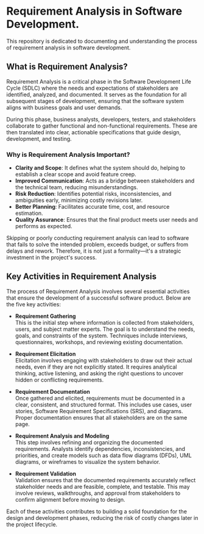 # Requirement Analysis in Software Development.

This repository is dedicated to documenting and understanding the process of requirement analysis in software development. 

## What is Requirement Analysis?

Requirement Analysis is a critical phase in the Software Development Life Cycle (SDLC) where the needs and expectations of stakeholders are identified, analyzed, and documented. It serves as the foundation for all subsequent stages of development, ensuring that the software system aligns with business goals and user demands.

During this phase, business analysts, developers, testers, and stakeholders collaborate to gather functional and non-functional requirements. These are then translated into clear, actionable specifications that guide design, development, and testing.

### Why is Requirement Analysis Important?

- **Clarity and Scope**: It defines what the system should do, helping to establish a clear scope and avoid feature creep.
- **Improved Communication**: Acts as a bridge between stakeholders and the technical team, reducing misunderstandings.
- **Risk Reduction**: Identifies potential risks, inconsistencies, and ambiguities early, minimizing costly revisions later.
- **Better Planning**: Facilitates accurate time, cost, and resource estimation.
- **Quality Assurance**: Ensures that the final product meets user needs and performs as expected.

Skipping or poorly conducting requirement analysis can lead to software that fails to solve the intended problem, exceeds budget, or suffers from delays and rework. Therefore, it is not just a formality—it's a strategic investment in the project's success.

## Key Activities in Requirement Analysis

The process of Requirement Analysis involves several essential activities that ensure the development of a successful software product. Below are the five key activities:

- **Requirement Gathering**  
  This is the initial step where information is collected from stakeholders, users, and subject matter experts. The goal is to understand the needs, goals, and constraints of the system. Techniques include interviews, questionnaires, workshops, and reviewing existing documentation.

- **Requirement Elicitation**  
  Elicitation involves engaging with stakeholders to draw out their actual needs, even if they are not explicitly stated. It requires analytical thinking, active listening, and asking the right questions to uncover hidden or conflicting requirements.

- **Requirement Documentation**  
  Once gathered and elicited, requirements must be documented in a clear, consistent, and structured format. This includes use cases, user stories, Software Requirement Specifications (SRS), and diagrams. Proper documentation ensures that all stakeholders are on the same page.

- **Requirement Analysis and Modeling**  
  This step involves refining and organizing the documented requirements. Analysts identify dependencies, inconsistencies, and priorities, and create models such as data flow diagrams (DFDs), UML diagrams, or wireframes to visualize the system behavior.

- **Requirement Validation**  
  Validation ensures that the documented requirements accurately reflect stakeholder needs and are feasible, complete, and testable. This may involve reviews, walkthroughs, and approval from stakeholders to confirm alignment before moving to design.

Each of these activities contributes to building a solid foundation for the design and development phases, reducing the risk of costly changes later in the project lifecycle.

